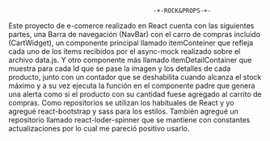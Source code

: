                                             -+-ROCK&PROPS-+-

Este proyecto de e-comerce realizado en React cuenta con las siguientes partes, una Barra de navegación (NavBar) con el carro de compras incluido (CartWidget), un componente principal llamado itemConteiner que refleja cada uno de los ítems recibidos por el async-mock realizado sobre el archivo data.js. Y otro componente más llamado itemDetailContainer que muestra para cada Id que se pase la imagen y los detalles de cada producto, junto con un contador que se deshabilita cuando alcanza el stock máximo y a su vez ejecuta la función en el componente padre que genera una alerta como si el producto con su cantidad fuese agregado al carrito de compras.
Como repositorios se utilizan los habituales de React y yo agregué react-bootstrap y sass para los estilos. También agregué un repositorio llamado react-loder-spinner que se mantiene con constantes actualizaciones por lo cual me pareció positivo usarlo.
